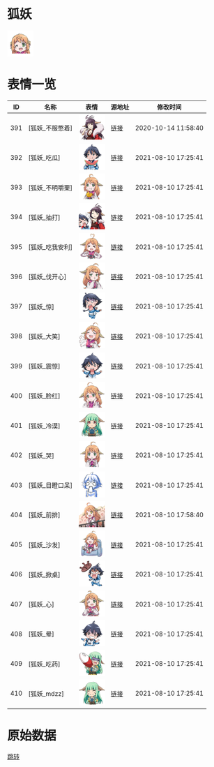 # 狐妖

<img src="./cover.png" height="60" alt="cover" />

# 表情一览

|ID|名称|表情|源地址|修改时间|
|----|----|----|----|----|
|391|[狐妖_不服憋着]|<img src="./pic/000391_%5B狐妖_不服憋着%5D.png" height="60" alt="不服憋着"/>|[链接](http://i0.hdslb.com/bfs/emote/d3633ea35afac42d46679a3d31775a9860e63c2d.png)|2020-10-14 11:58:40|
|392|[狐妖_吃瓜]|<img src="./pic/000392_%5B狐妖_吃瓜%5D.png" height="60" alt="吃瓜"/>|[链接](http://i0.hdslb.com/bfs/emote/8c5ad49f83b29262e2e785124bec6651670ae36b.png)|2021-08-10 17:25:41|
|393|[狐妖_不明嚼栗]|<img src="./pic/000393_%5B狐妖_不明嚼栗%5D.png" height="60" alt="不明嚼栗"/>|[链接](http://i0.hdslb.com/bfs/emote/71601899fe445454c3593e7d82e4ea01f980b230.png)|2021-08-10 17:25:41|
|394|[狐妖_抽打]|<img src="./pic/000394_%5B狐妖_抽打%5D.png" height="60" alt="抽打"/>|[链接](http://i0.hdslb.com/bfs/emote/43bb8e363f6c94c97a396a68852c8f2182651fc0.png)|2021-08-10 17:25:41|
|395|[狐妖_吃我安利]|<img src="./pic/000395_%5B狐妖_吃我安利%5D.png" height="60" alt="吃我安利"/>|[链接](http://i0.hdslb.com/bfs/emote/3a0bf7d0320a84002ea8b4907e6c3baa97ec0dd0.png)|2021-08-10 17:25:41|
|396|[狐妖_伐开心]|<img src="./pic/000396_%5B狐妖_伐开心%5D.png" height="60" alt="伐开心"/>|[链接](http://i0.hdslb.com/bfs/emote/01f6b69d1f69e8ea879569827e7363f4da630cba.png)|2021-08-10 17:25:41|
|397|[狐妖_惊]|<img src="./pic/000397_%5B狐妖_惊%5D.png" height="60" alt="惊"/>|[链接](http://i0.hdslb.com/bfs/emote/e1c6e6aca03b634f32bc71762015c44431dafd74.png)|2021-08-10 17:25:41|
|398|[狐妖_大笑]|<img src="./pic/000398_%5B狐妖_大笑%5D.png" height="60" alt="大笑"/>|[链接](http://i0.hdslb.com/bfs/emote/38bc9f4e39c2ec9d7442f2d67e13092fd535846b.png)|2021-08-10 17:25:41|
|399|[狐妖_震惊]|<img src="./pic/000399_%5B狐妖_震惊%5D.png" height="60" alt="震惊"/>|[链接](http://i0.hdslb.com/bfs/emote/83361a40f6fd010e6da88825aa27320189ad2df5.png)|2021-08-10 17:25:41|
|400|[狐妖_脸红]|<img src="./pic/000400_%5B狐妖_脸红%5D.png" height="60" alt="脸红"/>|[链接](http://i0.hdslb.com/bfs/emote/79175b3bc469061020d15114e22ac261b0668819.png)|2021-08-10 17:25:41|
|401|[狐妖_冷漠]|<img src="./pic/000401_%5B狐妖_冷漠%5D.png" height="60" alt="冷漠"/>|[链接](http://i0.hdslb.com/bfs/emote/842b69b5c3e98d11292edd4f4cf6abb8504c18bc.png)|2021-08-10 17:25:41|
|402|[狐妖_哭]|<img src="./pic/000402_%5B狐妖_哭%5D.png" height="60" alt="哭"/>|[链接](http://i0.hdslb.com/bfs/emote/29de352176c8ead5b301212aa61facb5e3abcd55.png)|2021-08-10 17:25:41|
|403|[狐妖_目瞪口呆]|<img src="./pic/000403_%5B狐妖_目瞪口呆%5D.png" height="60" alt="目瞪口呆"/>|[链接](http://i0.hdslb.com/bfs/emote/c75e6841c81a5c020971debe394334d8b2700151.png)|2021-08-10 17:25:41|
|404|[狐妖_前排]|<img src="./pic/000404_%5B狐妖_前排%5D.png" height="60" alt="前排"/>|[链接](http://i0.hdslb.com/bfs/emote/4d2702f9383dec00c7c77ff026768c3ddaaf6d60.png)|2021-08-10 17:58:40|
|405|[狐妖_沙发]|<img src="./pic/000405_%5B狐妖_沙发%5D.png" height="60" alt="沙发"/>|[链接](http://i0.hdslb.com/bfs/emote/5ff883da9618dfd9740256e569279244bbff03b1.png)|2021-08-10 17:25:41|
|406|[狐妖_掀桌]|<img src="./pic/000406_%5B狐妖_掀桌%5D.png" height="60" alt="掀桌"/>|[链接](http://i0.hdslb.com/bfs/emote/f0917c6d982a86c2ab02c979359226f761581c37.png)|2021-08-10 17:25:41|
|407|[狐妖_心]|<img src="./pic/000407_%5B狐妖_心%5D.png" height="60" alt="心"/>|[链接](http://i0.hdslb.com/bfs/emote/77123fd85c11478b46d762a1c8553328013637ef.png)|2021-08-10 17:25:41|
|408|[狐妖_晕]|<img src="./pic/000408_%5B狐妖_晕%5D.png" height="60" alt="晕"/>|[链接](http://i0.hdslb.com/bfs/emote/64702d1fc92c44e8aaa39ffdacdc87aaa6d38d3d.png)|2021-08-10 17:25:41|
|409|[狐妖_吃药]|<img src="./pic/000409_%5B狐妖_吃药%5D.png" height="60" alt="吃药"/>|[链接](http://i0.hdslb.com/bfs/emote/059d810cbc5ad4df4f9bbf08e44643b022a2354f.png)|2021-08-10 17:25:41|
|410|[狐妖_mdzz]|<img src="./pic/000410_%5B狐妖_mdzz%5D.png" height="60" alt="mdzz"/>|[链接](http://i0.hdslb.com/bfs/emote/e68fd21a5bcfa50b6d45f2a8f5926f992f484ae3.png)|2021-08-10 17:25:41|

# 原始数据

[跳转](./raw.json)

